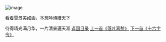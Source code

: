 ![image](https://upload-images.jianshu.io/upload_images/1691484-63472aaab62ec530.jpg?imageMogr2/auto-orient/strip%7CimageView2/2/w/1080/q/50)

看着雪景美如画，本想吟诗赠天下

待得晴光满月华，一片清景遍天涯
[返回目录](https://www.jianshu.com/p/f13b34acd5f9)
[上一首《落叶离愁》](https://www.jianshu.com/p/3dd32bbab0ee)
[下一首《十六字令》](https://www.jianshu.com/p/432f05be15a9)

